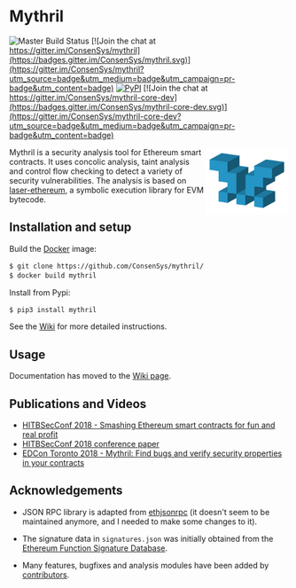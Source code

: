 # Mythril
![Master Build Status](https://img.shields.io/circleci/project/github/ConsenSys/mythril/master.svg)
[![Join the chat at https://gitter.im/ConsenSys/mythril](https://badges.gitter.im/ConsenSys/mythril.svg)](https://gitter.im/ConsenSys/mythril?utm_source=badge&utm_medium=badge&utm_campaign=pr-badge&utm_content=badge)  [![PyPI](https://badge.fury.io/py/mythril.svg)](https://pypi.python.org/pypi/mythril) [![Join the chat at https://gitter.im/ConsenSys/mythril-core-dev](https://badges.gitter.im/ConsenSys/mythril-core-dev.svg)](https://gitter.im/ConsenSys/mythril-core-dev?utm_source=badge&utm_medium=badge&utm_campaign=pr-badge&utm_content=badge)

<img height="120px" align="right" src="/static/mythril.png"/>

Mythril is a security analysis tool for Ethereum smart contracts. It uses concolic analysis, taint analysis and control flow checking to detect a variety of security vulnerabilities. The analysis is based on [laser-ethereum](https://github.com/b-mueller/laser-ethereum), a symbolic execution library for EVM bytecode.

## Installation and setup

Build the [Docker](https://www.docker.com) image:

```bash
$ git clone https://github.com/ConsenSys/mythril/
$ docker build mythril
```

Install from Pypi:

```bash
$ pip3 install mythril
```

See the [Wiki](https://github.com/ConsenSys/mythril/wiki/Installation-and-Setup) for more detailed instructions. 

## Usage

Documentation has moved to the [Wiki page](https://github.com/ConsenSys/mythril/wiki).

## Publications and Videos

- [HITBSecConf 2018 - Smashing Ethereum smart contracts for fun and real profit](https://www.youtube.com/watch?v=iqf6epACgds)
- [HITBSecConf 2018 conference paper](https://github.com/b-mueller/smashing-smart-contracts/blob/master/smashing-smart-contracts-1of1.pdf)
- [EDCon Toronto 2018 - Mythril: Find bugs and verify security properties in your contracts](https://www.youtube.com/watch?v=NJ9StJThxZY&feature=youtu.be&t=3h3m18s)


## Acknowledgements

- JSON RPC library is adapted from [ethjsonrpc](https://github.com/ConsenSys/ethjsonrpc) (it doesn't seem to be maintained anymore, and I needed to make some changes to it).

- The signature data in `signatures.json` was initially obtained from the [Ethereum Function Signature Database](https://www.4byte.directory).

- Many features, bugfixes and analysis modules have been added by [contributors](https://github.com/b-mueller/mythril/graphs/contributors).

